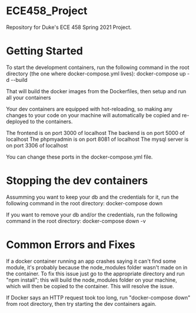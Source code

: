 # ECE458_Project

Repository for Duke's ECE 458 Spring 2021 Project.

# Getting Started

To start the development containers, run the following command in the root directory (the one where docker-compose.yml lives):
docker-compose up -d --build

That will build the docker images from the Dockerfiles, then setup and run all your containers

Your dev containers are equipped with hot-reloading, so making any changes to your code on your machine will
automatically be copied and re-deployed to the containers.

The frontend is on port 3000 of localhost
The backend is on port 5000 of localhost
The phpmyadmin is on port 8081 of localhost
The mysql server is on port 3306 of localhost

You can change these ports in the docker-compose.yml file.

# Stopping the dev containers

Assumming you want to keep your db and the credentials for it, run the following command in the root directory:
docker-compose down

If you want to remove your db and/or the credentials, run the following command in the root directory:
docker-compose down -v

# Common Errors and Fixes

If a docker container running an app crashes saying it can't find some module, it's probably because the node_modules folder wasn't
made on in the container. To fix this issue just go to the appropriate directory and run "npm install"; this will build the node_modules
folder on your machine, which will then be copied to the container. This will resolve the issue.

If Docker says an HTTP request took too long, run "docker-compose down" from root directory, then try starting the dev containers again.
